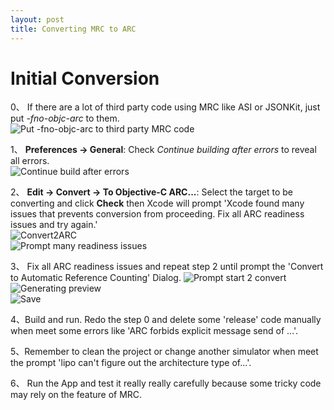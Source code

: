 ```yaml
---
layout: post
title: Converting MRC to ARC
---
```


<h1 class="post-center-title">Initial Conversion</h1>

0、 If there are a lot of third party code using MRC like ASI or JSONKit, just put *-fno-objc-arc* to them.  
![Put -fno-objc-arc to third party MRC code]({{site.baseurl}}/assets/convert2arc/asi_fno_objc_arc.png)  

1、 **Preferences -> General**: Check *Continue building after errors* to reveal all errors.  
![Continue build after errors]({{site.baseurl}}/assets/convert2arc/continue_error.png)  

2、 **Edit -> Convert -> To Objective-C ARC...**: Select the target to be converting and click **Check** then Xcode will prompt 'Xcode found many issues that prevents conversion from proceeding. Fix all ARC readiness issues and try again.'  
![Convert2ARC]({{site.baseurl}}/assets/convert2arc/convert2arc.png)  
![Prompt many readiness issues]({{site.baseurl}}/assets/convert2arc/readiness_issues.png)  

3、 Fix all ARC readiness issues and repeat step 2 until prompt the 'Convert to Automatic Reference Counting' Dialog.
![Prompt start 2 convert]({{site.baseurl}}/assets/convert2arc/start2convert_prompt.png)  
![Generating preview]({{site.baseurl}}/assets/convert2arc/generating_preview.png)  
![Save]({{site.baseurl}}/assets/convert2arc/save.png)  

4、Build and run. Redo the step 0 and delete some 'release' code manually when meet some errors like 'ARC forbids explicit message send of ...'.

5、Remember to clean the project or change another simulator when meet the prompt 'lipo can't figure out the architecture type of...'.  

6、 Run the App and test it really really carefully because some tricky code may rely on the feature of MRC.  
